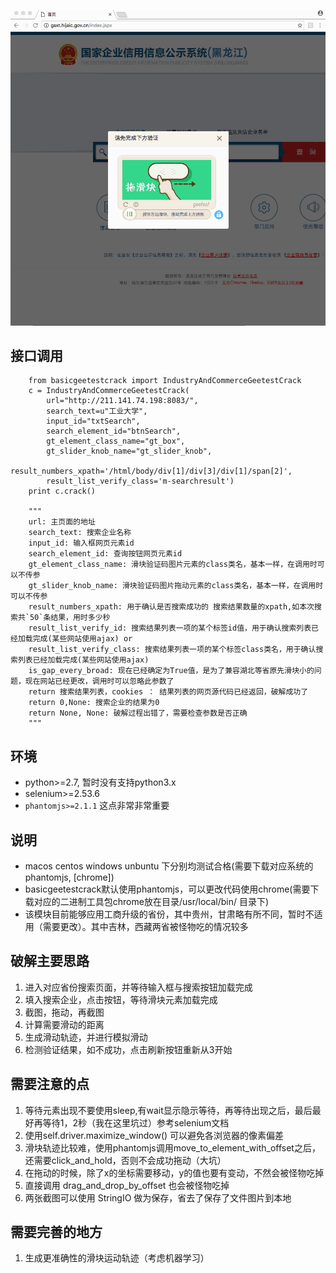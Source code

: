 ![Crack Geetest](./crack-geetest.gif)

## 接口调用


```
	from basicgeetestcrack import IndustryAndCommerceGeetestCrack
    c = IndustryAndCommerceGeetestCrack(
        url="http://211.141.74.198:8083/", 
        search_text=u"工业大学",
        input_id="txtSearch",
        search_element_id="btnSearch",
        gt_element_class_name="gt_box",
        gt_slider_knob_name="gt_slider_knob",
        result_numbers_xpath='/html/body/div[1]/div[3]/div[1]/span[2]',
        result_list_verify_class='m-searchresult')
    print c.crack()
    
    """
    url: 主页面的地址
    search_text: 搜索企业名称
    input_id: 输入框网页元素id
    search_element_id: 查询按钮网页元素id
    gt_element_class_name: 滑块验证码图片元素的class类名，基本一样，在调用时可以不传参
    gt_slider_knob_name: 滑块验证码图片拖动元素的class类名，基本一样，在调用时可以不传参
    result_numbers_xpath: 用于确认是否搜索成功的 搜索结果数量的xpath,如本次搜索共`50`条结果，用时多少秒
    result_list_verify_id: 搜索结果列表一项的某个标签id值，用于确认搜索列表已经加载完成(某些网站使用ajax) or
    result_list_verify_class: 搜索结果列表一项的某个标签class类名，用于确认搜索列表已经加载完成(某些网站使用ajax)
    is_gap_every_broad: 现在已经确定为True值，是为了兼容湖北等省原先滑块小的问题，现在网站已经更改，调用时可以忽略此参数了
    return 搜索结果列表，cookies ： 结果列表的网页源代码已经返回，破解成功了
    return 0,None: 搜索企业的结果为0
    return None, None: 破解过程出错了，需要检查参数是否正确
    """
```

## 环境
- python>=2.7, 暂时没有支持python3.x
- selenium>=2.53.6
- `phantomjs>=2.1.1` 这点非常非常重要

## 说明
-  macos centos windows unbuntu 下分别均测试合格(需要下载对应系统的phantomjs, [chrome])
-  basicgeetestcrack默认使用phantomjs，可以更改代码使用chrome(需要下载对应的二进制工具包chrome放在目录/usr/local/bin/ 目录下)
-  该模块目前能够应用工商升级的省份，其中贵州，甘肃略有所不同，暂时不适用（需要更改）。其中吉林，西藏两省被怪物吃的情况较多

## 破解主要思路
1. 进入对应省份搜索页面，并等待输入框与搜索按钮加载完成
2. 填入搜索企业，点击按钮，等待滑块元素加载完成
3. 截图，拖动，再截图
4. 计算需要滑动的距离
5. 生成滑动轨迹，并进行模拟滑动
6. 检测验证结果，如不成功，点击刷新按钮重新从3开始


## 需要注意的点

1. 等待元素出现不要使用sleep,有wait显示隐示等待，再等待出现之后，最后最好再等待1，2秒（我在这里坑过）参考selenium文档
2. 使用self.driver.maximize_window() 可以避免各浏览器的像素偏差
3. 滑块轨迹比较难，使用phantomjs调用move_to_element_with_offset之后，还需要click_and_hold，否则不会成功拖动（大坑）
4. 在拖动的时候，除了x的坐标需要移动，y的值也要有变动，不然会被怪物吃掉
5. 直接调用 drag_and_drop_by_offset 也会被怪物吃掉
4. 两张截图可以使用 StringIO 做为保存，省去了保存了文件图片到本地

## 需要完善的地方
1. 生成更准确性的滑块运动轨迹（考虑机器学习）
